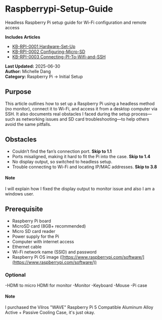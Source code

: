 # Raspberrypi-Setup-Guide
Headless Raspberry Pi setup guide for Wi-Fi configuration and remote access

**Includes Articles** 
- [KB-RPI-0001 Hardware-Set-Up](https://github.com/MichelleD720/raspberrypi-setup-guide/blob/main/Hardware-Set-Up.md)
- [KB-RPI-0002 Configuring-Micro-SD](https://github.com/MichelleD720/raspberrypi-setup-guide/blob/main/Configuring-Micro-SD.md)
- [KB-RPI-0003 Connecting-PI-To-Wifi-and-SSH](https://github.com/MichelleD720/raspberrypi-setup-guide/blob/main/Configuring-Micro-SD.md)

**Last Updated:** 2025-06-30  
**Author:** Michelle Dang   
**Category:** Raspberry Pi → Initial Setup  

## Purpose
This article outlines how to set up a Raspberry Pi using a headless method (no monitor), connect it to Wi-Fi, and access it from a desktop computer via SSH. It also documents real obstacles I faced during the setup process—such as networking issues and SD card troubleshooting—to help others avoid the same pitfalls.

## Obstacles 
- Couldn’t find the fan’s connection port. **Skip to 1.1**
- Ports misaligned, making it hard to fit the Pi into the case. **Skip to 1.4**  
- No display output, so switched to headless setup.  
- Trouble connecting to Wi-Fi and locating IP/MAC addresses. **Skip to 3.8**
#### Note 
I will explain how I fixed the display output to monitor issue and also I am a windows user. 

## Prerequisite
- Raspberry Pi board  
- MicroSD card (8GB+ recommended)  
- Micro SD card reader  
- Power supply for the Pi  
- Computer with internet access
- Ethernet cable
- Wi-Fi network name (SSID) and password  
- Raspberry Pi OS image ([https://www.raspberrypi.com/software/](https://www.raspberrypi.com/software/))
### Optional
  -HDMI to micro HDMI for monitor
  -Monitor
  -Keyboard
  -Mouse
  -Pi case
#### Note 
I purchased the Vilros "WAVE" Raspberry Pi 5 Compatible Aluminum Alloy Active + Passive Cooling Case, it's just okay. 












  
